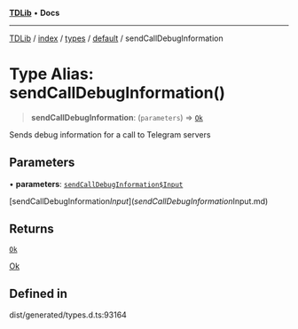 [**TDLib**](../../../../../../README.md) • **Docs**

***

[TDLib](../../../../../../modules.md) / [index](../../../../../README.md) / [types](../../../README.md) / [default](../README.md) / sendCallDebugInformation

# Type Alias: sendCallDebugInformation()

> **sendCallDebugInformation**: (`parameters`) => [`Ok`](Ok-1.md)

Sends debug information for a call to Telegram servers

## Parameters

• **parameters**: [`sendCallDebugInformation$Input`](sendCallDebugInformation$Input.md)

[sendCallDebugInformation$Input](sendCallDebugInformation$Input.md)

## Returns

[`Ok`](Ok-1.md)

[Ok](Ok-1.md)

## Defined in

dist/generated/types.d.ts:93164
